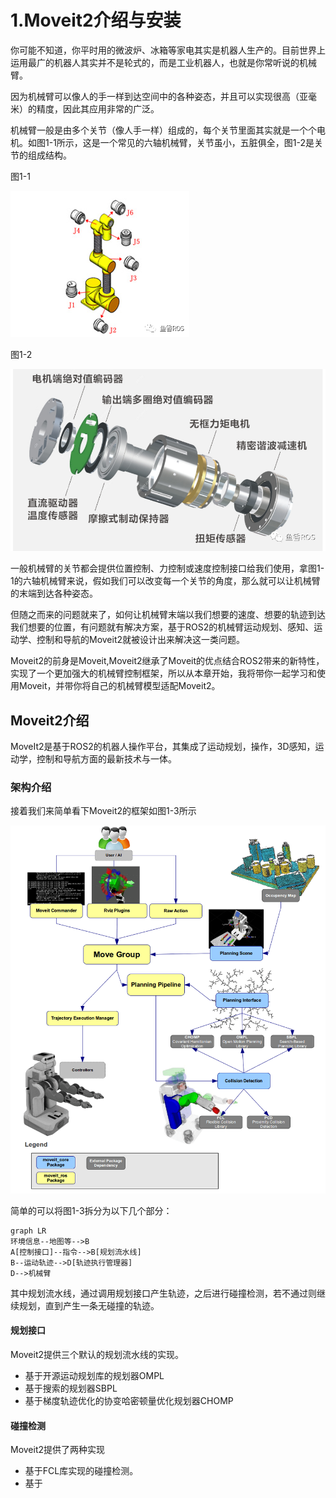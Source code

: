 # 1.Moveit2介绍与安装

你可能不知道，你平时用的微波炉、冰箱等家电其实是机器人生产的。目前世界上运用最广的机器人其实并不是轮式的，而是工业机器人，也就是你常听说的机械臂。

因为机械臂可以像人的手一样到达空间中的各种姿态，并且可以实现很高（亚毫米）的精度，因此其应用非常的广泛。

机械臂一般是由多个关节（像人手一样）组成的，每个关节里面其实就是一个个电机。如图1-1所示，这是一个常见的六轴机械臂，关节虽小，五脏俱全，图1-2是关节的组成结构。

图1-1

![图片](1.Moveit2介绍与安装/imgs/640-16566733496432.png)

图1-2

![图片](1.Moveit2介绍与安装/imgs/640.png)


一般机械臂的关节都会提供位置控制、力控制或速度控制接口给我们使用，拿图1-1的六轴机械臂来说，假如我们可以改变每一个关节的角度，那么就可以让机械臂的末端到达各种姿态。

但随之而来的问题就来了，如何让机械臂末端以我们想要的速度、想要的轨迹到达我们想要的位置，有问题就有解决方案，基于ROS2的机械臂运动规划、感知、运动学、控制和导航的Moveit2就被设计出来解决这一类问题。

Moveit2的前身是Moveit,Moveit2继承了Moveit的优点结合ROS2带来的新特性，实现了一个更加强大的机械臂控制框架，所以从本章开始，我将带你一起学习和使用Moveit，并带你将自己的机械臂模型适配Moveit2。


## Moveit2介绍

MoveIt2是基于ROS2的机器人操作平台，其集成了运动规划，操作，3D感知，运动学，控制和导航方面的最新技术与一体。

### 架构介绍

接着我们来简单看下Moveit2的框架如图1-3所示

![img](1.Moveit2介绍与安装/imgs/moveit_pipeline.png)

简单的可以将图1-3拆分为以下几个部分：

```mermaid
graph LR
环境信息--地图等-->B
A[控制接口]--指令-->B[规划流水线]
B--运动轨迹-->D[轨迹执行管理器]
D-->机械臂
```

其中规划流水线，通过调用规划接口产生轨迹，之后进行碰撞检测，若不通过则继续规划，直到产生一条无碰撞的轨迹。

#### 规划接口

Moveit2提供三个默认的规划流水线的实现。

- 基于开源运动规划库的规划器OMPL
- 基于搜索的规划器SBPL
- 基于梯度轨迹优化的协变哈密顿量优化规划器CHOMP

#### 碰撞检测

Moveit2提供了两种实现

- 基于FCL库实现的碰撞检测。
- 基于

